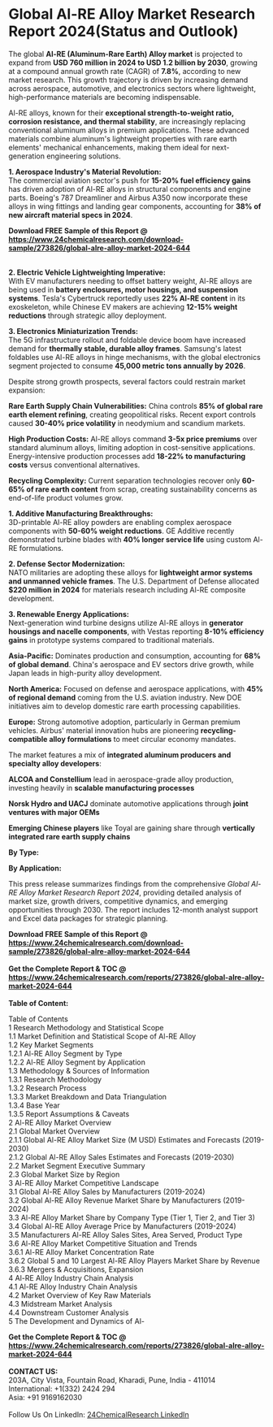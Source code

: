<h1>Global Al-RE Alloy Market Research Report 2024(Status and Outlook)</h1><p>The global <strong>Al-RE (Aluminum-Rare Earth) Alloy market</strong> is projected to expand from <strong>USD 760 million in 2024 to USD 1.2 billion by 2030</strong>, growing at a compound annual growth rate (CAGR) of <strong>7.8%</strong>, according to new market research. This growth trajectory is driven by increasing demand across aerospace, automotive, and electronics sectors where lightweight, high-performance materials are becoming indispensable.</p><p>Al-RE alloys, known for their <strong>exceptional strength-to-weight ratio, corrosion resistance, and thermal stability</strong>, are increasingly replacing conventional aluminum alloys in premium applications. These advanced materials combine aluminum's lightweight properties with rare earth elements' mechanical enhancements, making them ideal for next-generation engineering solutions.</p><p><strong>1. Aerospace Industry's Material Revolution:</strong><br>
The commercial aviation sector's push for <strong>15-20% fuel efficiency gains</strong> has driven adoption of Al-RE alloys in structural components and engine parts. Boeing's 787 Dreamliner and Airbus A350 now incorporate these alloys in wing fittings and landing gear components, accounting for <strong>38% of new aircraft material specs in 2024</strong>.</p><div><b>Download FREE Sample of this Report @ 
            <a href="https://www.24chemicalresearch.com/download-sample/273826/global-alre-alloy-market-2024-644">
            https://www.24chemicalresearch.com/download-sample/273826/global-alre-alloy-market-2024-644</a></b></div><br><p><strong>2. Electric Vehicle Lightweighting Imperative:</strong><br>
With EV manufacturers needing to offset battery weight, Al-RE alloys are being used in <strong>battery enclosures, motor housings, and suspension systems</strong>. Tesla's Cybertruck reportedly uses <strong>22% Al-RE content</strong> in its exoskeleton, while Chinese EV makers are achieving <strong>12-15% weight reductions</strong> through strategic alloy deployment.</p><p><strong>3. Electronics Miniaturization Trends:</strong><br>
The 5G infrastructure rollout and foldable device boom have increased demand for <strong>thermally stable, durable alloy frames</strong>. Samsung's latest foldables use Al-RE alloys in hinge mechanisms, with the global electronics segment projected to consume <strong>45,000 metric tons annually by 2026</strong>.</p><p>Despite strong growth prospects, several factors could restrain market expansion:</p><p><strong>Rare Earth Supply Chain Vulnerabilities:</strong> China controls <strong>85% of global rare earth element refining</strong>, creating geopolitical risks. Recent export controls caused <strong>30-40% price volatility</strong> in neodymium and scandium markets.</p><p><strong>High Production Costs:</strong> Al-RE alloys command <strong>3-5x price premiums</strong> over standard aluminum alloys, limiting adoption in cost-sensitive applications. Energy-intensive production processes add <strong>18-22% to manufacturing costs</strong> versus conventional alternatives.</p><p><strong>Recycling Complexity:</strong> Current separation technologies recover only <strong>60-65% of rare earth content</strong> from scrap, creating sustainability concerns as end-of-life product volumes grow.</p><p><strong>1. Additive Manufacturing Breakthroughs:</strong><br>
3D-printable Al-RE alloy powders are enabling complex aerospace components with <strong>50-60% weight reductions</strong>. GE Additive recently demonstrated turbine blades with <strong>40% longer service life</strong> using custom Al-RE formulations.</p><p><strong>2. Defense Sector Modernization:</strong><br>
NATO militaries are adopting these alloys for <strong>lightweight armor systems and unmanned vehicle frames</strong>. The U.S. Department of Defense allocated <strong>$220 million in 2024</strong> for materials research including Al-RE composite development.</p><p><strong>3. Renewable Energy Applications:</strong><br>
Next-generation wind turbine designs utilize Al-RE alloys in <strong>generator housings and nacelle components</strong>, with Vestas reporting <strong>8-10% efficiency gains</strong> in prototype systems compared to traditional materials.</p><p><strong>Asia-Pacific:</strong> Dominates production and consumption, accounting for <strong>68% of global demand</strong>. China's aerospace and EV sectors drive growth, while Japan leads in high-purity alloy development.</p><p><strong>North America:</strong> Focused on defense and aerospace applications, with <strong>45% of regional demand</strong> coming from the U.S. aviation industry. New DOE initiatives aim to develop domestic rare earth processing capabilities.</p><p><strong>Europe:</strong> Strong automotive adoption, particularly in German premium vehicles. Airbus' material innovation hubs are pioneering <strong>recycling-compatible alloy formulations</strong> to meet circular economy mandates.</p><p>The market features a mix of <strong>integrated aluminum producers and specialty alloy developers</strong>:</p><p><strong>ALCOA and Constellium</strong> lead in aerospace-grade alloy production, investing heavily in <strong>scalable manufacturing processes</strong></p><p><strong>Norsk Hydro and UACJ</strong> dominate automotive applications through <strong>joint ventures with major OEMs</strong></p><p><strong>Emerging Chinese players</strong> like Toyal are gaining share through <strong>vertically integrated rare earth supply chains</strong></p><p><strong>By Type:</strong></p><p><strong>By Application:</strong></p><p>This press release summarizes findings from the comprehensive <em>Global Al-RE Alloy Market Research Report 2024</em>, providing detailed analysis of market size, growth drivers, competitive dynamics, and emerging opportunities through 2030. The report includes 12-month analyst support and Excel data packages for strategic planning.</p><div><b>Download FREE Sample of this Report @ 
            <a href="https://www.24chemicalresearch.com/download-sample/273826/global-alre-alloy-market-2024-644">
            https://www.24chemicalresearch.com/download-sample/273826/global-alre-alloy-market-2024-644</a></b></div><br><div><b>Get the Complete Report & TOC @ 
            <a href="https://www.24chemicalresearch.com/reports/273826/global-alre-alloy-market-2024-644">
            https://www.24chemicalresearch.com/reports/273826/global-alre-alloy-market-2024-644</a></b></div><br>
            <b>Table of Content:</b><p>Table of Contents<br />
1 Research Methodology and Statistical Scope<br />
1.1 Market Definition and Statistical Scope of Al-RE Alloy<br />
1.2 Key Market Segments<br />
1.2.1 Al-RE Alloy Segment by Type<br />
1.2.2 Al-RE Alloy Segment by Application<br />
1.3 Methodology & Sources of Information<br />
1.3.1 Research Methodology<br />
1.3.2 Research Process<br />
1.3.3 Market Breakdown and Data Triangulation<br />
1.3.4 Base Year<br />
1.3.5 Report Assumptions & Caveats<br />
2 Al-RE Alloy Market Overview<br />
2.1 Global Market Overview<br />
2.1.1 Global Al-RE Alloy Market Size (M USD) Estimates and Forecasts (2019-2030)<br />
2.1.2 Global Al-RE Alloy Sales Estimates and Forecasts (2019-2030)<br />
2.2 Market Segment Executive Summary<br />
2.3 Global Market Size by Region<br />
3 Al-RE Alloy Market Competitive Landscape<br />
3.1 Global Al-RE Alloy Sales by Manufacturers (2019-2024)<br />
3.2 Global Al-RE Alloy Revenue Market Share by Manufacturers (2019-2024)<br />
3.3 Al-RE Alloy Market Share by Company Type (Tier 1, Tier 2, and Tier 3)<br />
3.4 Global Al-RE Alloy Average Price by Manufacturers (2019-2024)<br />
3.5 Manufacturers Al-RE Alloy Sales Sites, Area Served, Product Type<br />
3.6 Al-RE Alloy Market Competitive Situation and Trends<br />
3.6.1 Al-RE Alloy Market Concentration Rate<br />
3.6.2 Global 5 and 10 Largest Al-RE Alloy Players Market Share by Revenue<br />
3.6.3 Mergers & Acquisitions, Expansion<br />
4 Al-RE Alloy Industry Chain Analysis<br />
4.1 Al-RE Alloy Industry Chain Analysis<br />
4.2 Market Overview of Key Raw Materials<br />
4.3 Midstream Market Analysis<br />
4.4 Downstream Customer Analysis<br />
5 The Development and Dynamics of Al-</p><div><b>Get the Complete Report & TOC @ 
            <a href="https://www.24chemicalresearch.com/reports/273826/global-alre-alloy-market-2024-644">
            https://www.24chemicalresearch.com/reports/273826/global-alre-alloy-market-2024-644</a></b></div><br><b>CONTACT US:</b><br>
            203A, City Vista, Fountain Road, Kharadi, Pune, India - 411014<br>
            International: +1(332) 2424 294<br>
            Asia: +91 9169162030 <br><br>
            Follow Us On LinkedIn: <a href="https://www.linkedin.com/company/24chemicalresearch/">24ChemicalResearch LinkedIn</a>